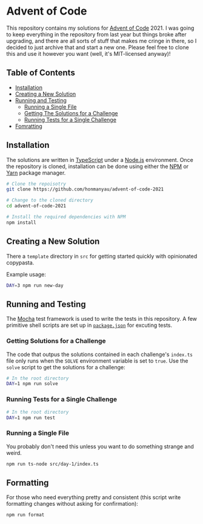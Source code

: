 # Advent of Code

This repository contains my solutions for [Advent of Code](https://adventofcode.com) 2021. I was going to keep everything in the repository from last year but things broke after upgrading, and there are all sorts of stuff that makes me cringe in there, so I decided to just archive that and start a new one. Please feel free to clone this and use it however you want (well, it's MIT-licensed anyway)!

## Table of Contents

-   [Installation](#installation)
-   [Creating a New Solution](#creating-a-new-solution)
-   [Running and Testing](#runing-and-testing)
    -   [Running a Single File](#running-a-single-file)
    -   [Getting The Solutions for a Challenge](#getting-the-solutions-for-a-challenge)
    -   [Running Tests for a Single Challenge](#running-tests-for-a-single-challenge)
-   [Fomratting](#formatting)

## Installation

The solutions are written in [TypeScript](https://www.typescriptlang.org/) under a [Node.js](https://nodejs.org) environment. Once the repository is cloned, installation can be done using either the [NPM](https://www.npmjs.com) or [Yarn](https://yarnpkg.com) package manager.

```sh
# Clone the repoisotry
git clone https://github.com/honmanyau/advent-of-code-2021

# Change to the cloned directory
cd advent-of-code-2021

# Install the required dependencies with NPM
npm install
```


## Creating a New Solution

There a `template` directory in `src` for getting started quickly with opinionated copypasta.

Example usage:

```sh
DAY=3 npm run new-day
```


## Running and Testing

The [Mocha](https://mochajs.org) test framework is used to write the tests in this repository. A few primitive shell scripts are set up in [`package.json`](./package.json) for excuting tests.

### Getting Solutions for a Challenge

The code that outpus the solutions contained in each challenge's `index.ts` file only runs when the `SOLVE` environment variable is set to `true`. Use the `solve` script to get the solutions for a challenge:

```sh
# In the root directory
DAY=1 npm run solve
```

### Running Tests for a Single Challenge

```sh
# In the root directory
DAY=1 npm run test
```

### Running a Single File

You probably don't need this unless you want to do something strange and weird.

```sh
npm run ts-node src/day-1/index.ts
```


## Formatting

For those who need everything pretty and consistent (this script write formatting changes without asking for confirmation):

```sh
npm run format
```
